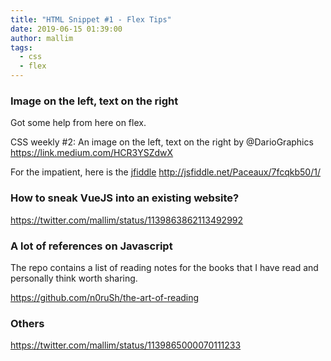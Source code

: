 ```yaml
---
title: "HTML Snippet #1 - Flex Tips"
date: 2019-06-15 01:39:00
author: mallim
tags:
  - css
  - flex
---
```


### Image on the left, text on the right

Got some help from here on flex.

CSS weekly #2: An image on the left, text on the right by @DarioGraphics https://link.medium.com/HCR3YSZdwX

For the impatient, here is the [jfiddle](http://jsfiddle.net/Paceaux/7fcqkb50/1/) http://jsfiddle.net/Paceaux/7fcqkb50/1/

### How to sneak VueJS into an existing website?

https://twitter.com/mallim/status/1139863862113492992

### A lot of references on Javascript

The repo contains a list of reading notes for the books that I have read and personally think worth sharing.

https://github.com/n0ruSh/the-art-of-reading

### Others

https://twitter.com/mallim/status/1139865000070111233
